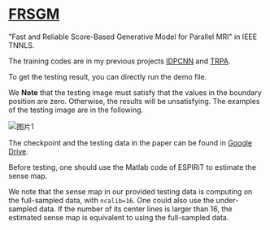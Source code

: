# [FRSGM](https://doi.org/10.1109/tnnls.2023.3333538)
"Fast and Reliable Score-Based Generative Model for Parallel MRI" in IEEE TNNLS.

The training codes are in my previous projects [IDPCNN](https://github.com/Houruizhi/IDPCNN) and [TRPA](https://github.com/Houruizhi/TRPA).

To get the testing result, you can directly run the demo file.

We **Note** that the testing image must satisfy that the values in the boundary position are zero. Otherwise, the results will be unsatisfying. The examples of the testing image are in the following.

![图片1](https://github.com/Houruizhi/FRSGM/assets/43208624/ff86c8c1-22b9-418a-a912-58e966eee76d)


The checkpoint and the testing data in the paper can be found in [Google Drive](https://drive.google.com/file/d/1r_lLVGMdIFUzOLwad5YR1gt-1nYT2fFT/view?usp=sharing).

Before testing, one should use the Matlab code of ESPIRiT to estimate the sense map. 

We note that the sense map in our provided testing data is computing on the full-sampled data, with `ncalib=16`. One could also use the under-sampled data. If the number of its center lines is larger than 16, the estimated sense map is equivalent to using the full-sampled data.
